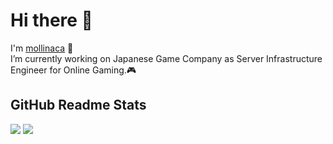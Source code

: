 # Hi there 👋

I'm [mollinaca](https://twitter.com/syoutin) 🌴     
I’m currently working on Japanese Game Company as Server Infrastructure Engineer for Online Gaming.🎮  

## GitHub Readme Stats

[![](https://github-readme-stats.vercel.app/api?username=mollinaca&hide=html)](https://github.com/anuraghazra/github-readme-stats)
[![](https://github-readme-stats.vercel.app/api/top-langs/?username=mollinaca&hide=html&layout=default)](https://github.com/anuraghazra/github-readme-stats)

<!--
**mollinaca/mollinaca** is a ✨ _special_ ✨ repository because its `README.md` (this file) appears on your GitHub profile.

Here are some ideas to get you started:

- 🔭 I’m currently working on ...
- 🌱 I’m currently learning ...
- 👯 I’m looking to collaborate on ...
- 🤔 I’m looking for help with ...
- 💬 Ask me about ...
- 📫 How to reach me: ...
- 😄 Pronouns: ...
- ⚡ Fun fact: ...
-->
